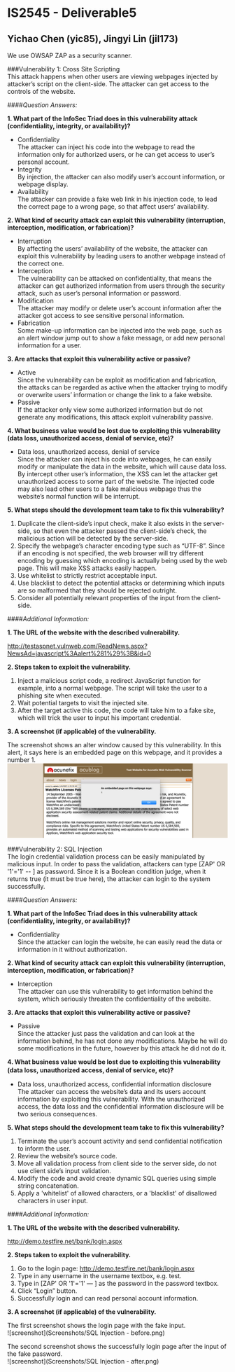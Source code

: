 # IS2545 - Deliverable5
## Yichao Chen (yic85), Jingyi Lin (jil173)

We use OWSAP ZAP as a security scanner.

###Vulnerability 1: Cross Site Scripting  
This attack happens when other users are viewing webpages injected by attacker’s script on the client-side. The attacker can get access to the controls of the website.

####*Question Answers:*

**1. What part of the InfoSec Triad does in this vulnerability attack (confidentiality, integrity, or availability)?**  
* Confidentiality  
   The attacker can inject his code into the webpage to read the information only for authorized users, or he can get access to user’s personal account.  
* Integrity  
   By injection, the attacker can also modify user’s account information, or webpage display.  
* Availability  
   The attacker can provide a fake web link in his injection code, to lead the correct page to a wrong page, so that affect users’ availability.   

**2. What kind of security attack can exploit this vulnerability (interruption, interception, modification, or fabrication)?**   
* Interruption  
By affecting the users’ availability of the website, the attacker can exploit this vulnerability by leading users to another webpage instead of the correct one.  
* Interception  
The vulnerability can be attacked on confidentiality, that means the attacker can get authorized information from users through the security attack, such as user’s personal information or password.  
* Modification  
The attacker may modify or delete user’s account information after the attacker got access to see sensitive personal information.  
* Fabrication  
Some make-up information can be injected into the web page, such as an alert window jump out to show a fake message, or add new personal information for a user.  

**3. Are attacks that exploit this vulnerability active or passive?**  
* Active  
Since the vulnerability can be exploit as modification and fabrication, the attacks can be regarded as active when the attacker trying to modify or overwrite users’ information or change the link to a fake website.  
*  Passive  
If the attacker only view some authorized information but do not generate any modifications, this attack exploit vulnerability passive.  

**4. What business value would be lost due to exploiting this vulnerability (data loss, unauthorized access, denial of service, etc)?**  
* Data loss, unauthorized access, denial of service  
Since the attacker can inject his code into webpages, he can easily modify or manipulate the data in the website, which will cause data loss. By intercept other user’s information, the XSS can let the attacker get unauthorized access to some part of the website. The injected code may also lead other users to a fake malicious webpage thus the website’s normal function will be interrupt.  

**5. What steps should the development team take to fix this vulnerability?**  
    
  1) Duplicate the client-side’s input check, make it also exists in the server-side, so that even the attacker passed the client-side’s check, the malicious action will be detected by the server-side.  
  2) Specify the webpage’s character encoding type such as “UTF-8”. Since if an encoding is not specified, the web browser will try different encoding by guessing which encoding is actually being used by the web page. This will make XSS attacks easily happen.  
  3) Use whitelist to strictly restrict acceptable input.  
  4) Use blacklist to detect the potential attacks or determining which inputs are so malformed that they should be rejected outright.  
  5) Consider all potentially relevant properties of the input from the client-side.  

####*Additional Information:*  
  
**1. The URL of the website with the described vulnerability.**  
  
  http://testaspnet.vulnweb.com/ReadNews.aspx?NewsAd=javascript%3Aalert%281%29%3B&id=0  

**2. Steps taken to exploit the vulnerability.**  
  
  1) Inject a malicious script code, a redirect JavaScript function for example, into a normal webpage. The script will take the user to a phishing site when executed.  
2) Wait potential targets to visit the injected site.  
3) After the target active this code, the code will take him to a fake site, which will trick the user to input his important credential.  

**3. A screenshot (if applicable) of the vulnerability.**  
  
The screenshot shows an alter window caused by this vulnerability. In this alert, it says here is an embedded page on this webpage, and it provides a number 1.
![screenshot](Screenshots/Screenshots/CrossSiteScripting.png)  
  
  
###Vulnerability 2: SQL Injection  
The login credential validation process can be easily manipulated by malicious input. In order to pass the validation, attackers can type [ZAP' OR '1'='1' -- ] as password. Since it is a Boolean condition judge, when it returns true (it must be true here), the attacker can login to the system successfully.  

####*Question Answers:*  

**1. What part of the InfoSec Triad does in this vulnerability attack (confidentiality, integrity, or availability)?**  
* Confidentiality  
Since the attacker can login the website, he can easily read the data or information in it without authorization.  

**2. What kind of security attack can exploit this vulnerability (interruption, interception, modification, or fabrication)?**  
* Interception  
The attacker can use this vulnerability to get information behind the system, which seriously threaten the confidentiality of the website.  

**3. Are attacks that exploit this vulnerability active or passive?**  
* Passive  
Since the attacker just pass the validation and can look at the information behind, he has not done any modifications. Maybe he will do some modifications in the future, however by this attack he did not do it.  

**4. What business value would be lost due to exploiting this vulnerability (data loss, unauthorized access, denial of service, etc)?**　
* Data loss, unauthorized access, confidential information disclosure  
The attacker can access the website’s data and its users account information by exploiting this vulnerability. With the unauthorized access, the data loss and the confidential information disclosure will be two serious consequences.  

**5. What steps should the development team take to fix this vulnerability?**  
  
  1) Terminate the user’s account activity and send confidential notification to inform the user.  
  2) Review the website’s source code.  
  3) Move all validation process from client side to the server side, do not use client side’s input validation.  
  4) Modify the code and avoid create dynamic SQL queries using simple string concatenation.  
  5) Apply a 'whitelist' of allowed characters, or a 'blacklist' of disallowed characters in user input.  
    
####*Additional Information:*  
  
**1. The URL of the website with the described vulnerability.**  
  
  http://demo.testfire.net/bank/login.aspx  
  
**2. Steps taken to exploit the vulnerability.**  
  
  1) Go to the login page: http://demo.testfire.net/bank/login.aspx  
  2) Type in any username in the username textbox, e.g. test.  
  3) Type in [ZAP' OR '1'='1' — ] as the password in the password textbox.  
  4) Click “Login” button.  
  5) Successfully login and can read personal account information.  
    
**3. A screenshot (if applicable) of the vulnerability.**  
  
  The first screenshot shows the login page with the fake input.  
  ![screenshot](Screenshots/SQL Injection - before.png)  
    
  The second screenshot shows the successfully login page after the input of the fake password.  
  ![screenshot](Screenshots/SQL Injection - after.png) 
   
